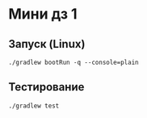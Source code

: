 # Мини дз 1

## Запуск (Linux)
```
./gradlew bootRun -q --console=plain
```

## Тестирование
```
./gradlew test
```